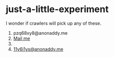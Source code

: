 # just-a-little-experiment

I wonder if crawlers will pick up any of these.

<ol>
  <li>pzq68xy8@anonaddy.me</li>
  <li><a href="mailto:t1du6jya@anonaddy.me">Mail me</a></li>
  <li><script>document.write(atob('PGEgaHJlZj0nbWFpbHRvOmo0Z2hkMDBjQGFub25hZGR5Lm1lJz5qNGdoZDAwY0Bhbm9uYWRkeS5tZTwvYT4='))</script></li>
  <li><a href="mailto:11y6i1ys@anonaddy.me" onclick="eval(atob('dGhpcy5ocmVmPSdtYWlsdG86MXQ5bHJ6azlAYW5vbmFkZHkubWUnOyB0aGlzLmlubmVyVGV4dD0nMXQ5bHJ6azlAYW5vbmFkZHkubWUn'));">11y6i1ys@anonaddy.me</a></li>
</ol>

